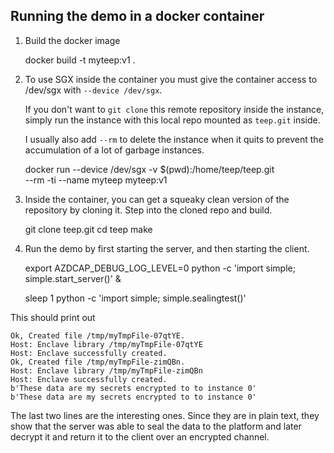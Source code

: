 ## Running the demo in a docker container

1. Build the docker image

      docker build -t myteep:v1 .

2. To use SGX inside the container you must give the container access
   to /dev/sgx with `--device /dev/sgx`.

   If you don't want to `git clone` this remote repository inside the
   instance, simply run the instance with this local repo mounted as
   `teep.git` inside.

   I usually also add `--rm` to delete the instance when it quits to
   prevent the accumulation of a lot of garbage instances.

      docker run  --device /dev/sgx -v $(pwd):/home/teep/teep.git \
         --rm -ti --name myteep myteep:v1

3. Inside the container, you can get a squeaky clean version of the
   repository by cloning it.  Step into the cloned repo and build.

      git clone teep.git
      cd teep
      make
      
      
4. Run the demo by first starting the server, and then starting the
   client.

      export AZDCAP_DEBUG_LOG_LEVEL=0
      python -c 'import simple; simple.start_server()' &
      
      sleep 1
      python -c 'import simple; simple.sealingtest()'
      
      
  This should print out
      
```
Ok, Created file /tmp/myTmpFile-07qtYE.
Host: Enclave library /tmp/myTmpFile-07qtYE
Host: Enclave successfully created.
Ok, Created file /tmp/myTmpFile-zimQBn.
Host: Enclave library /tmp/myTmpFile-zimQBn
Host: Enclave successfully created.
b'These data are my secrets encrypted to to instance 0'
b'These data are my secrets encrypted to to instance 0'
```

  The last two lines are the interesting ones.  Since they are in
  plain text, they show that the server was able to seal the data to
  the platform and later decrypt it and return it to the client over
  an encrypted channel.

